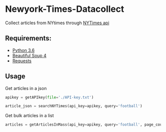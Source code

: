 # Newyork-Times-Datacollect
Collect articles from NYtimes through [NYTimes api](https://developer.nytimes.com/)

## Requirements:
- [Python 3.6](https://www.python.org/downloads/release/python-360/)
- [Beautiful Soup 4](https://www.crummy.com/software/BeautifulSoup/)
- [Requests](http://docs.python-requests.org/en/master/)

## Usage

Get articles in a json 
```python
apikey = getAPIkey(file='./API-key.txt')

article_json = searchNYTimes(api_key=apikey, query='football')
```


Get bulk articles in a list
```python
articles = getArticlesInMass(api_key=apikey, query='football', page_count=5)
```